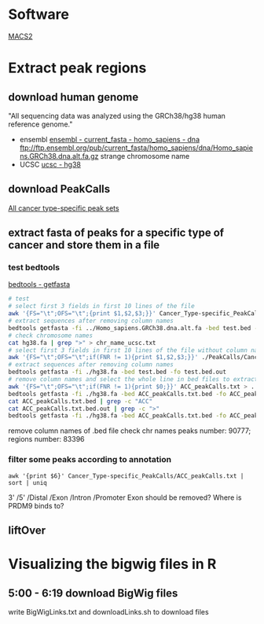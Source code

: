 # Software
[MACS2](https://www.ncbi.nlm.nih.gov/pmc/articles/PMC3868217/)
# Extract peak regions
## download human genome 
"All sequencing data was analyzed using the GRCh38/hg38 human reference genome."
- ensembl
[ensembl - current_fasta - homo_sapiens - dna](ftp://ftp.ensembl.org/pub/current_fasta/homo_sapiens/dna/)
ftp://ftp.ensembl.org/pub/current_fasta/homo_sapiens/dna/Homo_sapiens.GRCh38.dna.alt.fa.gz
strange chromosome name
- UCSC
[ucsc - hg38](http://hgdownload.soe.ucsc.edu/goldenPath/hg38/bigZips/)
## download PeakCalls
[All cancer type-specific peak sets](https://api.gdc.cancer.gov/data/71ccfc55-b428-4a04-bb5a-227f7f3bf91c)
## extract fasta of peaks for a specific type of cancer and store them in a file
### test bedtools
[bedtools - getfasta](https://bedtools.readthedocs.io/en/latest/content/tools/getfasta.html#split-extracting-bed-blocks)
```bash
# test
# select first 3 fields in first 10 lines of the file
awk '{FS="\t";OFS="\t";{print $1,$2,$3;}}' Cancer_Type-specific_PeakCalls/ACC_peakCalls.bed | head > test.bed
# extract sequences after removing column names
bedtools getfasta -fi ../Homo_sapiens.GRCh38.dna.alt.fa -bed test.bed -fo test.bed.out
# check chromosome names
cat hg38.fa | grep ">" > chr_name_ucsc.txt
# select first 3 fields in first 10 lines of the file without column names
awk '{FS="\t";OFS="\t";if(FNR != 1){print $1,$2,$3;}}' ./PeakCalls/Cancer_Type-specific_PeakCalls/ACC_peakCalls.bed | head > test.bed
# extract sequences after removing column names
bedtools getfasta -fi ./hg38.fa -bed test.bed -fo test.bed.out
# remove column names and select the whole line in bed files to extract region 
awk '{FS="\t";OFS="\t";if(FNR != 1){print $0;}}' ACC_peakCalls.txt > ../../ACC_peakCalls.txt.bed
bedtools getfasta -fi ./hg38.fa -bed ACC_peakCalls.txt.bed -fo ACC_peakCalls.txt.bed.out
cat ACC_peakCalls.txt.bed | grep -c "ACC"
cat ACC_peakCalls.txt.bed.out | grep -c ">"
bedtools getfasta -fi ./hg38.fa -bed ACC_peakCalls.txt.bed -fo ACC_peakCalls.txt.bed.out.name -name
```
remove column names of .bed file
check chr names
peaks number: 90777; regions number: 83396
### filter some peaks according to annotation
```
awk '{print $6}' Cancer_Type-specific_PeakCalls/ACC_peakCalls.txt | sort | uniq
```
3' /5' /Distal /Exon /Intron /Promoter
Exon should be removed? Where is PRDM9 binds to?
## liftOver

# Visualizing the bigwig files in R
## 5:00 - 6:19 download BigWig files
write BigWigLinks.txt and downloadLinks.sh to download files

<!--stackedit_data:
eyJoaXN0b3J5IjpbMTIwOTU0NDM1NywyMDE1Mjk0NDY5LC02MT
c4ODgwMDIsODg4Nzk3MzIzLC0zMTk0NTY3OTAsLTEwNzA3NjAw
NjEsLTYyNzIxNzc3OSwtNjU1OTMzNjg4LC04MTI5NjQ5MzUsLT
E1NDA5MTM5MDUsLTE3NDg1MjgwMzMsLTIxNzg1ODMxOCwtNDY3
MzAwMjYxLDE2MTI4MjYzNjcsMTExMjkyNzc3MiwtMTIzMTA5NT
kzMiwxODIxNTY4ODM3LC0xNzI1Mjc4MTgsLTU0Mjk0NTE5OCwt
MTU1NDY1ODYwOV19
-->